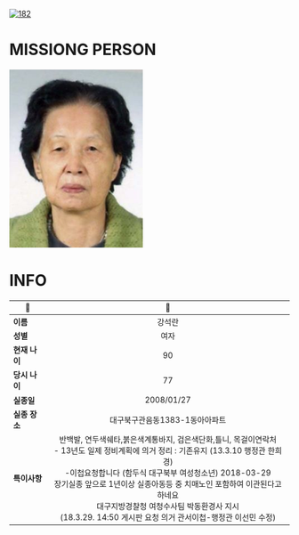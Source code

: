 [![182](https://img.shields.io/badge/%EC%8B%A4%EC%A2%85%EC%8B%A0%EA%B3%A0%EB%8A%94%20%EA%B5%AD%EB%B2%88%EC%97%86%EC%9D%B4-182-blue)](http://safe182.go.kr/index.do)

# MISSIONG PERSON

<img src="./missing_person.jpg">

# INFO

|🔑|💎|
|--|:--:|
|**이름**|강석란|
|**성별**|여자|
|**현재 나이**|90|
|**당시 나이**|77|
|**실종일**|2008/01/27|
|**실종 장소**|대구북구관음동1383-1동아아파트|
|**특이사항**|반백발, 연두색쉐타,붉은색계통바지, 검은색단화,틀니, 목걸이연락처</br>- 13년도 일제 정비계획에 의거 정리 : 기존유지  (13.3.10 행정관 한희경)</br>-이첩요청합니다 (함두식 대구북부 여성청소년) 2018-03-29 </br>장기실종 앞으로 1년이상 실종아동등 중 치매노인 포함하여 이관된다고 하네요</br>대구지방경찰청 여청수사팀 박동환경사 지시 </br>(18.3.29. 14:50 게시판 요청 의거 관서이첩-행정관 이선민 수정)|
